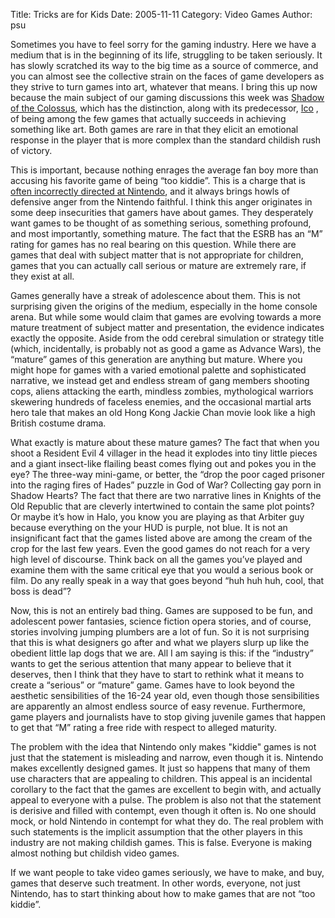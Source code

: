 Title: Tricks are for Kids
Date: 2005-11-11
Category: Video Games
Author: psu

Sometimes you have to feel sorry for the gaming industry. Here we have a medium that is in the beginning of its life, struggling to be taken seriously. It has slowly scratched its way to the big time as a source of commerce, and you can almost see the collective strain on the faces of game developers as they strive to turn games into art, whatever that means. I bring this up now because the main subject of our gaming discussions this week was <a href="http://www.tleaves.com/weblog/archives/000493.html">Shadow of the Colossus</a>, which has the distinction, along with its predecessor, <a href="http://mutable-states.com/my-brain-on-ico.html">Ico</a> , of being among the few games that actually succeeds in achieving something like art. Both games are rare in that they elicit an emotional response in the player that is more complex than the standard childish rush of victory.

This is important, because nothing enrages the average fan boy more than accusing his favorite game of being “too kiddie”. This is a charge that is <a href="http://tleaves.com/wp-archive/2005/07/19/the-problem-with-nintendo/index.html">often incorrectly directed at Nintendo</a>, and it always brings howls of defensive anger from the Nintendo faithful. I think this anger originates in some deep insecurities that gamers have about games. They desperately want games to be thought of as something serious, something profound, and most importantly, something mature. The fact that the ESRB has an “M” rating for games has no real bearing on this question. While there are games that deal with subject matter that is not appropriate for children, games that you can actually call serious or mature are extremely rare, if they exist at all.

Games generally have a streak of adolescence about them. This is not surprising given the origins of the medium, especially in the home console arena. But while some would claim that games are evolving towards a more mature treatment of subject matter and presentation, the evidence indicates exactly the opposite. Aside from the odd cerebral simulation or strategy title (which, incidentally, is probably not as good a game as Advance Wars), the “mature” games of this generation are anything but mature. Where you might hope for games with a varied emotional palette and sophisticated narrative, we instead get and endless stream of gang members shooting cops, aliens attacking the earth, mindless zombies, mythological warriors skewering hundreds of faceless enemies, and the occasional martial arts hero tale that makes an old Hong Kong Jackie Chan movie look like a high British costume drama.

What exactly is mature about these mature games? The fact that when you shoot a Resident Evil 4 villager in the head it explodes into tiny little pieces and a giant insect-like flailing beast comes flying out and pokes you in the eye? The three-way mini-game, or better, the “drop the poor caged prisoner into the raging fires of Hades” puzzle in God of War? Collecting gay porn in Shadow Hearts? The fact that there are two narrative lines in Knights of the Old Republic that are cleverly intertwined to contain the same plot points? Or maybe it’s how in Halo, you know you are playing as that Arbiter guy because everything on the your HUD is purple, not blue. It is not an insignificant fact that the games listed above are among the cream of the crop for the last few years. Even the good games do not reach for a very high level of discourse. Think back on all the games you’ve played and examine them with the same critical eye that you would a serious book or film. Do any really speak in a way that goes beyond “huh huh huh, cool, that boss is dead”?

Now, this is not an entirely bad thing. Games are supposed to be fun, and adolescent power fantasies, science fiction opera stories, and of course, stories involving jumping plumbers are a lot of fun. So it is not surprising that this is what designers go after and what we players slurp up like the obedient little lap dogs that we are. All I am saying is this: if the “industry” wants to get the serious attention that many appear to believe that it deserves, then I think that they have to start to rethink what it means to create a “serious” or “mature” game. Games have to look beyond the aesthetic sensibilities of the 16-24 year old, even though those sensibilities are apparently an almost endless source of easy revenue. Furthermore, game players and journalists have to stop giving juvenile games that happen to get that “M” rating a free ride with respect to alleged maturity.

The problem with the idea that Nintendo only makes "kiddie" games is not just that the statement is misleading and narrow, even though it is. Nintendo makes excellently designed games. It just so happens that many of them use characters that are appealing to children. This appeal is an incidental corollary to the fact that the games are excellent to begin with, and actually appeal to everyone with a pulse. The problem is also not that the statement is derisive and filled with contempt, even though it often is. No one should mock, or hold Nintendo in contempt for what they do. The real problem with such statements is the implicit assumption that the other players in this industry are not making childish games. This is false. Everyone is making almost nothing but childish video games.

If we want people to take video games seriously, we have to make, and buy, games that deserve such treatment. In other words, everyone, not just Nintendo, has to start thinking about how to make games that are not “too kiddie”.
